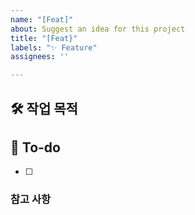 ```yaml
---
name: "[Feat]"
about: Suggest an idea for this project
title: "[Feat}"
labels: "✨ Feature"
assignees: ''

---
```


## 🛠️ 작업 목적


## 📝 To-do
- [ ]



### 참고 사항

